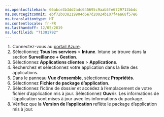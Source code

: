 ```yaml
---
ms.openlocfilehash: 66abce3b3dd2adc645695c9aab5fe6729713bbdc
ms.sourcegitcommit: ebf72b038219904d6e7d20024b107f4aa68f57e6
ms.translationtype: HT
ms.contentlocale: fr-FR
ms.lasthandoff: 12/05/2019
ms.locfileid: "71301792"
---
```


1. Connectez-vous au [portail Azure](https://portal.azure.com).  
2. Sélectionnez **Tous les services** > **Intune**. Intune se trouve dans la section **Surveillance + Gestion**.  
3. Sélectionnez **Applications clientes** > **Applications**.
4. Recherchez et sélectionnez votre application dans la liste des applications.  
5. Dans le panneau **Vue d’ensemble**, sélectionnez **Propriétés**.  
6. Sélectionnez **Fichier de package d’application**.  
7. Sélectionnez l’icône de dossier et accédez à l’emplacement de votre fichier d’application mis à jour. Sélectionnez **Ouvrir**. Les informations de l’application sont mises à jour avec les informations du package.  
8. Vérifiez que la **Version de l’application** reflète le package d’application mis à jour.  
